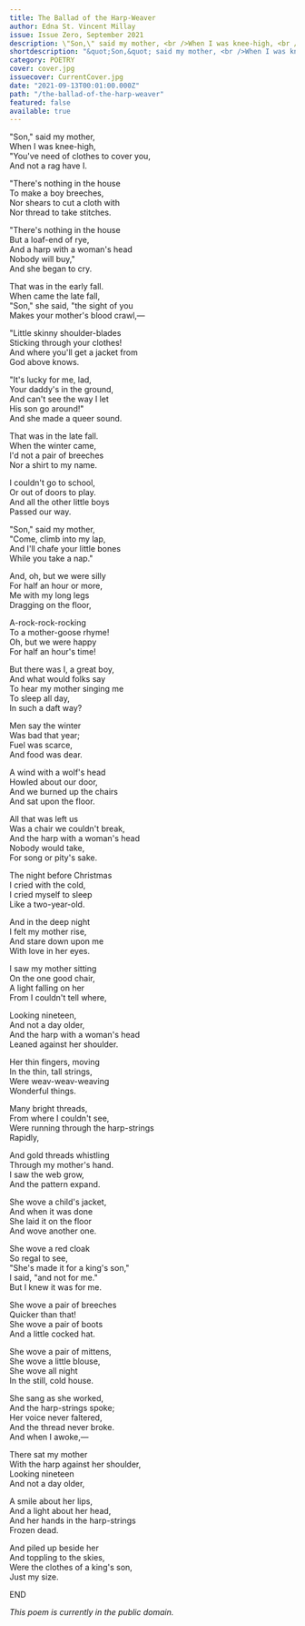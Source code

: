 ```yaml
---   
title: The Ballad of the Harp-Weaver
author: Edna St. Vincent Millay
issue: Issue Zero, September 2021
description: \"Son,\" said my mother, <br />When I was knee-high, <br />\"You've need of clothes to cover you, <br />And not a rag have I. <br /> <a href="https://www.havenquarterly.com/the-ballad-of-the-harp-weaver">
shortdescription: "&quot;Son,&quot; said my mother, <br />When I was knee-high, <br />&quot;You've need of clothes to cover you, <br />And not a rag have I. <br /> <br /> <invisible>==== ==== ==== ==== ==== ==== ==== ==== ==== ==== ==== ==== ==== ==== ==== ==== ==== ==== ==== ==== ==== ==== ==== ==== ==== ==== ==== ==== ==== ==== </invisible> <br />"
category: POETRY
cover: cover.jpg
issuecover: CurrentCover.jpg
date: "2021-09-13T00:01:00.000Z"
path: "/the-ballad-of-the-harp-weaver"
featured: false
available: true
---
```


"Son," said my mother,  
When I was knee-high,  
"You've need of clothes to cover you,  
And not a rag have I.  

"There's nothing in the house  
To make a boy breeches,  
Nor shears to cut a cloth with  
Nor thread to take stitches.  

"There's nothing in the house  
But a loaf-end of rye,  
And a harp with a woman's head  
Nobody will buy,"  
And she began to cry.  

That was in the early fall.  
When came the late fall,  
"Son," she said, "the sight of you  
Makes your mother's blood crawl,—  

"Little skinny shoulder-blades  
Sticking through your clothes!  
And where you'll get a jacket from  
God above knows.  

"It's lucky for me, lad,  
Your daddy's in the ground,  
And can't see the way I let  
His son go around!"  
And she made a queer sound.  

That was in the late fall.  
When the winter came,  
I'd not a pair of breeches  
Nor a shirt to my name.  

I couldn't go to school,  
Or out of doors to play.  
And all the other little boys  
Passed our way.  

"Son," said my mother,  
"Come, climb into my lap,  
And I'll chafe your little bones  
While you take a nap."  

And, oh, but we were silly  
For half an hour or more,  
Me with my long legs  
Dragging on the floor,  

A-rock-rock-rocking  
To a mother-goose rhyme!  
Oh, but we were happy  
For half an hour's time!  

But there was I, a great boy,  
And what would folks say  
To hear my mother singing me  
To sleep all day,  
In such a daft way?  

Men say the winter  
Was bad that year;  
Fuel was scarce,  
And food was dear.  

A wind with a wolf's head  
Howled about our door,  
And we burned up the chairs  
And sat upon the floor.  

All that was left us  
Was a chair we couldn't break,  
And the harp with a woman's head  
Nobody would take,  
For song or pity's sake.  

The night before Christmas  
I cried with the cold,  
I cried myself to sleep  
Like a two-year-old.  

And in the deep night  
I felt my mother rise,  
And stare down upon me  
With love in her eyes.  

I saw my mother sitting  
On the one good chair,  
A light falling on her  
From I couldn't tell where,  

Looking nineteen,  
And not a day older,  
And the harp with a woman's head  
Leaned against her shoulder.  

Her thin fingers, moving  
In the thin, tall strings,  
Were weav-weav-weaving  
Wonderful things.  

Many bright threads,  
From where I couldn't see,  
Were running through the harp-strings  
Rapidly,  

And gold threads whistling  
Through my mother's hand.  
I saw the web grow,  
And the pattern expand.  

She wove a child's jacket,  
And when it was done  
She laid it on the floor  
And wove another one.  

She wove a red cloak  
So regal to see,  
"She's made it for a king's son,"  
I said, "and not for me."  
But I knew it was for me.  

She wove a pair of breeches  
Quicker than that!  
She wove a pair of boots  
And a little cocked hat.  

She wove a pair of mittens,  
She wove a little blouse,  
She wove all night  
In the still, cold house.  

She sang as she worked,  
And the harp-strings spoke;  
Her voice never faltered,  
And the thread never broke.  
And when I awoke,—  

There sat my mother  
With the harp against her shoulder,  
Looking nineteen  
And not a day older,  

A smile about her lips,  
And a light about her head,  
And her hands in the harp-strings  
Frozen dead.  

And piled up beside her  
And toppling to the skies,  
Were the clothes of a king's son,  
Just my size.  

END

*This poem is currently in the public domain.*